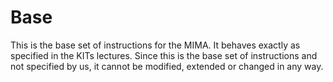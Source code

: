 # Base
This is the base set of instructions for the MIMA.
It behaves exactly as specified in the KITs lectures.
Since this is the base set of instructions and not specified by us, it cannot be modified, extended or changed in any way.